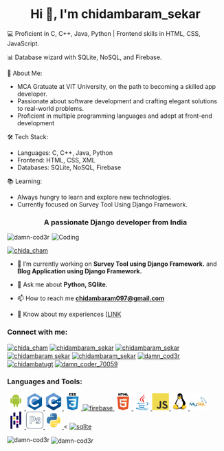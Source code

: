 <h1 align="center">Hi 👋, I'm chidambaram_sekar</h1>

💻 Proficient in C, C++, Java, Python | Frontend skills in HTML, CSS, JavaScript.

📊 Database wizard with SQLite, NoSQL, and Firebase.

🌟 About Me:
- MCA Gratuate at VIT University, on the path to becoming a skilled app developer.
- Passionate about software development and crafting elegant solutions to real-world problems.
- Proficient in multiple programming languages and adept at front-end development

🛠️ Tech Stack:
- Languages: C, C++, Java, Python
- Frontend: HTML, CSS, XML
- Databases: SQLite, NoSQL, Firebase

📚 Learning:
- Always hungry to learn and explore new technologies.
- Currently focused on Survey Tool Using Django Framework. 
<h3 align="center">A passionate Django developer from India</h3>
<img align="right" alt="Coding" width="400" src="https://github.com/user-attachments/assets/16180a07-378f-445c-b5c3-04393de65629">
<p align="left"> <img src="https://komarev.com/ghpvc/?username=damn-cod3r&label=Profile%20views&color=0e75b6&style=flat" alt="damn-cod3r" /> </p>

<p align="left"> <a href="https://twitter.com/chida_cham" target="blank"><img src="https://img.shields.io/twitter/follow/chida_cham?logo=twitter&style=for-the-badge" alt="chida_cham" /></a> </p>

- 🔭 I’m currently working on **Survey Tool using Django Framework.** and **Blog Application using Django Framework.**

- 💬 Ask me about **Python, SQlite.**

- 📫 How to reach me **chidambaram097@gmail.com**

- 📄 Know about my experiences [[LINK](https://drive.google.com/file/d/1HTAflP9VPOYEIUfd4CbHFpdAIuBYKRV7/view?usp=sharing)

<h3 align="left">Connect with me:</h3>
<p align="left">
<a href="https://twitter.com/chida_cham" target="blank"><img align="center" src="https://raw.githubusercontent.com/rahuldkjain/github-profile-readme-generator/master/src/images/icons/Social/twitter.svg" alt="chida_cham" height="30" width="40" /></a>
<a href="https://linkedin.com/in/chidambaram_sekar" target="blank"><img align="center" src="https://raw.githubusercontent.com/rahuldkjain/github-profile-readme-generator/master/src/images/icons/Social/linked-in-alt.svg" alt="chidambaram_sekar" height="30" width="40" /></a>
<a href="https://stackoverflow.com/users/chidambaram_sekar" target="blank"><img align="center" src="https://raw.githubusercontent.com/rahuldkjain/github-profile-readme-generator/master/src/images/icons/Social/stack-overflow.svg" alt="chidambaram_sekar" height="30" width="40" /></a>
<a href="https://kaggle.com/chidambaram sekar" target="blank"><img align="center" src="https://raw.githubusercontent.com/rahuldkjain/github-profile-readme-generator/master/src/images/icons/Social/kaggle.svg" alt="chidambaram sekar" height="30" width="40" /></a>
<a href="https://instagram.com/chidambaram_sekar" target="blank"><img align="center" src="https://raw.githubusercontent.com/rahuldkjain/github-profile-readme-generator/master/src/images/icons/Social/instagram.svg" alt="chidambaram_sekar" height="30" width="40" /></a>
<a href="https://www.leetcode.com/damn_cod3r" target="blank"><img align="center" src="https://raw.githubusercontent.com/rahuldkjain/github-profile-readme-generator/master/src/images/icons/Social/leet-code.svg" alt="damn_cod3r" height="30" width="40" /></a>
<a href="https://auth.geeksforgeeks.org/user/chidambatugt" target="blank"><img align="center" src="https://raw.githubusercontent.com/rahuldkjain/github-profile-readme-generator/master/src/images/icons/Social/geeks-for-geeks.svg" alt="chidambatugt" height="30" width="40" /></a>
<a href="https://discord.gg/damn_coder_70059" target="blank"><img align="center" src="https://raw.githubusercontent.com/rahuldkjain/github-profile-readme-generator/master/src/images/icons/Social/discord.svg" alt="damn_coder_70059" height="30" width="40" /></a>
</p>

<h3 align="left">Languages and Tools:</h3>
<p align="left"> <a href="https://developer.android.com" target="_blank" rel="noreferrer"> <img src="https://raw.githubusercontent.com/devicons/devicon/master/icons/android/android-original-wordmark.svg" alt="android" width="40" height="40"/> </a> <a href="https://www.cprogramming.com/" target="_blank" rel="noreferrer"> <img src="https://raw.githubusercontent.com/devicons/devicon/master/icons/c/c-original.svg" alt="c" width="40" height="40"/> </a> <a href="https://www.w3schools.com/cpp/" target="_blank" rel="noreferrer"> <img src="https://raw.githubusercontent.com/devicons/devicon/master/icons/cplusplus/cplusplus-original.svg" alt="cplusplus" width="40" height="40"/> </a> <a href="https://www.w3schools.com/css/" target="_blank" rel="noreferrer"> <img src="https://raw.githubusercontent.com/devicons/devicon/master/icons/css3/css3-original-wordmark.svg" alt="css3" width="40" height="40"/> </a>  <a href="https://firebase.google.com/" target="_blank" rel="noreferrer"> <img src="https://www.vectorlogo.zone/logos/firebase/firebase-icon.svg" alt="firebase" width="40" height="40"/> </a> <a href="https://www.w3.org/html/" target="_blank" rel="noreferrer"> <img src="https://raw.githubusercontent.com/devicons/devicon/master/icons/html5/html5-original-wordmark.svg" alt="html5" width="40" height="40"/> </a> <a href="https://www.java.com" target="_blank" rel="noreferrer"> <img src="https://raw.githubusercontent.com/devicons/devicon/master/icons/java/java-original.svg" alt="java" width="40" height="40"/> </a> <a href="https://developer.mozilla.org/en-US/docs/Web/JavaScript" target="_blank" rel="noreferrer"> <img src="https://raw.githubusercontent.com/devicons/devicon/master/icons/javascript/javascript-original.svg" alt="javascript" width="40" height="40"/> </a> <a href="https://www.linux.org/" target="_blank" rel="noreferrer"> <img src="https://raw.githubusercontent.com/devicons/devicon/master/icons/linux/linux-original.svg" alt="linux" width="40" height="40"/> </a> <a href="https://www.mysql.com/" target="_blank" rel="noreferrer"> <img src="https://raw.githubusercontent.com/devicons/devicon/master/icons/mysql/mysql-original-wordmark.svg" alt="mysql" width="40" height="40"/> </a> <a href="https://pandas.pydata.org/" target="_blank" rel="noreferrer"> <img src="https://raw.githubusercontent.com/devicons/devicon/2ae2a900d2f041da66e950e4d48052658d850630/icons/pandas/pandas-original.svg" alt="pandas" width="40" height="40"/> </a> <a href="https://www.photoshop.com/en" target="_blank" rel="noreferrer"> <img src="https://raw.githubusercontent.com/devicons/devicon/master/icons/photoshop/photoshop-line.svg" alt="photoshop" width="40" height="40"/> </a> <a href="https://www.python.org" target="_blank" rel="noreferrer"> <img src="https://raw.githubusercontent.com/devicons/devicon/master/icons/python/python-original.svg" alt="python" width="40" height="40"/> </a> < <a href="https://www.sqlite.org/" target="_blank" rel="noreferrer"> <img src="https://www.vectorlogo.zone/logos/sqlite/sqlite-icon.svg" alt="sqlite" width="40" height="40"/> </a> </p>

<p><img align="left" src="https://github-readme-stats.vercel.app/api/top-langs?username=damn-cod3r&show_icons=true&locale=en&layout=compact" alt="damn-cod3r" /></p>

<p>&nbsp;<img align="center" src="https://github-readme-stats.vercel.app/api?username=damn-cod3r&show_icons=true&locale=en" alt="damn-cod3r" /></p>
